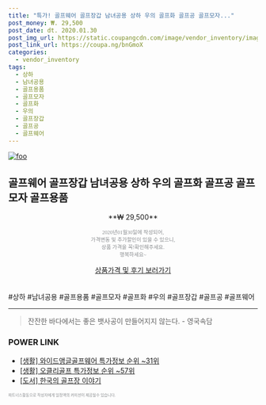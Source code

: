 ```yaml
--- 
title: "특가! 골프웨어 골프장갑 남녀공용 상하 우의 골프화 골프공 골프모자..." 
post_money: ₩. 29,500 
post_date: dt. 2020.01.30 
post_img_url: https://static.coupangcdn.com/image/vendor_inventory/images/2018/03/30/18/6/7700f053-052c-439d-b830-8e774faf1e1d.jpg 
post_link_url: https://coupa.ng/bnGmoX 
categories: 
  - vendor_inventory 
tags: 
  - 상하 
  - 남녀공용 
  - 골프용품 
  - 골프모자 
  - 골프화 
  - 우의 
  - 골프장갑 
  - 골프공 
  - 골프웨어 
--- 
```

[![foo](https://static.coupangcdn.com/image/vendor_inventory/images/2018/03/30/18/6/7700f053-052c-439d-b830-8e774faf1e1d.jpg)](https://coupa.ng/bnGmoX) 

## 골프웨어 골프장갑 남녀공용 상하 우의 골프화 골프공 골프모자 골프용품 
<p style="text-align: center;">**₩ 29,500**</p> 
<p style="text-align: center;"><span style="color: #898c8f; font-family: Georgia,Times,serif; font-size: 0.75em;">2020년01월30일에 작성되어, <br>가격변동 및 추가할인이 있을 수 있으니,<br> 상품 가격을 꼭!확인해주세요.<br>행복하세요~</span> 
</p>	 
<div markdown="0" style="text-align: center;"><a href="https://coupa.ng/bnGmoX" class="btn btn--success">상품가격 및 후기 보러가기</a></div> 
<br><br> 
  #상하 #남녀공용 #골프용품 #골프모자 #골프화 #우의 #골프장갑 #골프공 #골프웨어 
<hr> 

> 잔잔한 바다에서는 좋은 뱃사공이 만들어지지 않는다. - 영국속담 


### POWER LINK

* <a href="https://blog.naver.com/sakai111/221777025503" target="_blank"> [생활] 와이드앵글골프웨어 특가정보 순위 ~31위</a>
* <a href="https://blog.naver.com/sakai111/221779770255" target="_blank"> [생활] 오클리골프 특가정보 순위 ~57위</a>
* <a href="https://blog.naver.com/an0733/221784679777" target="_blank">[도서] 한국의 골프장 이야기</a>

<span style="color: #898c8f; font-family: Georgia,Times,serif; font-size: 0.55em;">파트너스활동으로 작성자에게 일정액의 커미션이 제공될수 있습니다.</span> 

